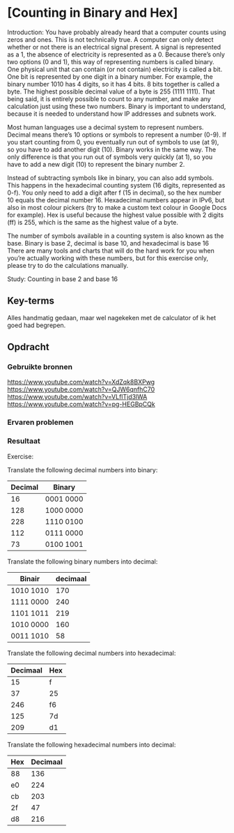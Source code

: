 # [Counting in Binary and Hex]


Introduction:
You have probably already heard that a computer counts using zeros and ones. This is not technically true. A computer can only detect whether or not there is an electrical signal present. A signal is represented as a 1, the absence of electricity is represented as a 0. Because there’s only two options (0 and 1), this way of representing numbers is called binary.
One physical unit that can contain (or not contain) electricity is called a bit. One bit is represented by one digit in a binary number. For example, the binary number 1010 has 4 digits, so it has 4 bits.
8 bits together is called a byte. The highest possible decimal value of a byte is 255 (1111 1111).
That being said, it is entirely possible to count to any number, and make any calculation just using these two numbers. Binary is important to understand, because it is needed to understand how IP addresses and subnets work.

Most human languages use a decimal system to represent numbers. Decimal means there’s 10 options or symbols to represent a number (0-9). If you start counting from 0, you eventually run out of symbols to use (at 9), so you have to add another digit (10).
Binary works in the same way. The only difference is that you run out of symbols very quickly (at 1), so you have to add a new digit (10) to represent the binary number 2.

Instead of subtracting symbols like in binary, you can also add symbols. This happens in the hexadecimal counting system (16 digits, represented as 0-f). You only need to add a digit after f (15 in decimal), so the hex number 10 equals the decimal number 16.
Hexadecimal numbers appear in IPv6, but also in most colour pickers (try to make a custom text colour in Google Docs for example).
Hex is useful because the highest value possible with 2 digits (ff) is 255, which is the same as the highest value of a byte.

The number of symbols available in a counting system is also known as the base. Binary is base 2, decimal is base 10, and hexadecimal is base 16
There are many tools and charts that will do the hard work for you when you’re actually working with these numbers, but for this exercise only, please try to do the calculations manually.

Study:
Counting in base 2 and base 16

## Key-terms

Alles handmatig gedaan, maar wel nagekeken met de calculator of ik het goed had begrepen.

## Opdracht
### Gebruikte bronnen
https://www.youtube.com/watch?v=XdZqk8BXPwg
https://www.youtube.com/watch?v=QJW6qnfhC70
https://www.youtube.com/watch?v=VLflTjd3lWA
https://www.youtube.com/watch?v=pg-HEGBpCQk

### Ervaren problemen

### Resultaat

Exercise:

Translate the following decimal numbers into binary:

| Decimal | Binary  |
| --------| ------------- |
| 16 |0001 0000  |
| 128 |1000 0000   |
| 228 |1110 0100   |
| 112 |0111 0000
| 73 |0100 1001 |

Translate the following binary numbers into decimal:

| Binair | decimaal |
| ----- | ------ |
| 1010 1010 |170     |
| 1111 0000 |240     |
| 1101 1011 |219     |
| 1010 0000 |160     |
| 0011 1010 |58     |

Translate the following decimal numbers into hexadecimal:

| Decimaal | Hex |
| ----- | ------- |
| 15 |f |
| 37 |25 |
| 246 |f6 |
| 125 |7d |
| 209 |d1

Translate the following hexadecimal numbers into decimal:

| Hex | Decimaal |
| -----| ------ |
| 88 |136 |
| e0 |224 |
| cb |203 |
| 2f |47 |
| d8 |216 |